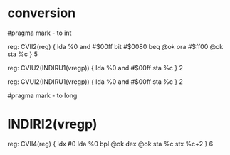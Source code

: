 # conversion
#pragma mark - to int

reg: CVII2(reg) {
    lda %0
    and #$00ff
    bit #$0080
    beq @ok
    ora #$ff00
@ok
    sta %c
} 5

reg: CVIU2(INDIRU1(vregp)) {
    lda %0
    and #$00ff
    sta %c
} 2

reg: CVUI2(INDIRU1(vregp)) {
	lda %0
    and #$00ff
    sta %c
} 2

#pragma mark - to long

# INDIRI2(vregp)
reg: CVII4(reg) {
	ldx #0
	lda %0
	bpl @ok
	dex
@ok
	sta %c
	stx %c+2
} 6
